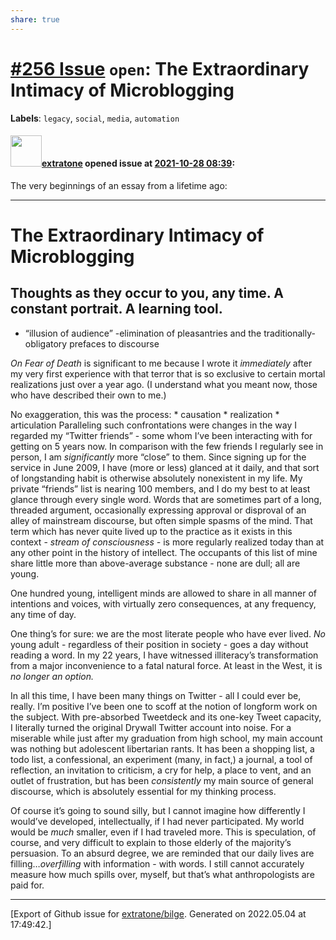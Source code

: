 ```yaml
---
share: true
---
```

# [\#256 Issue](https://github.com/extratone/bilge/issues/256) `open`: The Extraordinary Intimacy of Microblogging
**Labels**: `legacy`, `social`, `media`, `automation`


#### <img src="https://avatars.githubusercontent.com/u/43663476?u=5047287ff0b8c3ce7f7e5858d204c9b3e57d8e44&v=4" width="50">[extratone](https://github.com/extratone) opened issue at [2021-10-28 08:39](https://github.com/extratone/bilge/issues/256):

The very beginnings of an essay from a lifetime ago:

---

# The Extraordinary Intimacy of Microblogging

## Thoughts as they occur to you, any time. A constant portrait. A learning tool.

- “illusion of audience” -elimination of pleasantries and the traditionally-obligatory prefaces to discourse

*On Fear of Death* is significant to me because I wrote it *immediately* after my very first experience with that terror that is so exclusive to certain mortal realizations just over a year ago. (I understand what you meant now, those who have described their own to me.)

No exaggeration, this was the process: * causation * realization * articulation Paralleling such confrontations were changes in the way I regarded my “Twitter friends” - some whom I’ve been interacting with for getting on 5 years now. In comparison with the few friends I regularly see in person, I am *significantly* more “close” to them.
Since signing up for the service in June 2009, I have (more or less) glanced at it daily, and that sort of longstanding habit is otherwise absolutely nonexistent in my life. My private “friends” list is nearing 100 members, and I do my best to at least glance through every single word. Words that are sometimes part of a long, threaded argument, occasionally expressing approval or disproval of an alley of mainstream discourse, but often simple spasms of the mind.
That term which has never quite lived up to the practice as it exists in this context - *stream of consciousness -* is more regularly realized today than at any other point in the history of intellect. The occupants of this list of mine share little more than above-average substance - none are dull; all are young.

One hundred young, intelligent minds are allowed to share in all manner of intentions and voices, with virtually zero consequences, at any frequency, any time of day.

One thing’s for sure: we are the most literate people who have ever lived. *No* young adult - regardless of their position in society - goes a day without reading a word. In my 22 years, I have witnessed illiteracy’s transformation from a major inconvenience to a fatal natural force. At least in the West, it is *no longer an option.*

In all this time, I have been many things on Twitter - all I could ever be, really. I’m positive I’ve been one to scoff at the notion of longform work on the subject. With pre-absorbed Tweetdeck and its one-key Tweet capacity, I literally turned the original Drywall Twitter account into noise. For a miserable while just after my graduation from high school, my main account was nothing but adolescent libertarian rants. It has been a shopping list, a todo list, a confessional, an experiment (many, in fact,) a journal, a tool of reflection, an invitation to criticism, a cry for help, a place to vent, and an outlet of frustration, but has been *consistently* my main source of general discourse, which is absolutely essential for my thinking process.

Of course it’s going to sound silly, but I cannot imagine how differently I would’ve developed, intellectually, if I had never participated. My world would be *much* smaller, even if I had traveled more. This is speculation, of course, and very difficult to explain to those elderly of the majority’s persuasion.
To an absurd degree, we are reminded that our daily lives are filling…*overfilling* with information - with words. I still cannot accurately measure how much spills over, myself, but that’s what anthropologists are paid for.




-------------------------------------------------------------------------------



[Export of Github issue for [extratone/bilge](https://github.com/extratone/bilge). Generated on 2022.05.04 at 17:49:42.]
